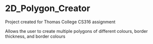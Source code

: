 # 2D_Polygon_Creator

Project created for Thomas College CS316 assignment

Allows the user to create multiple polygons of different colours, border thickness, and border colours
